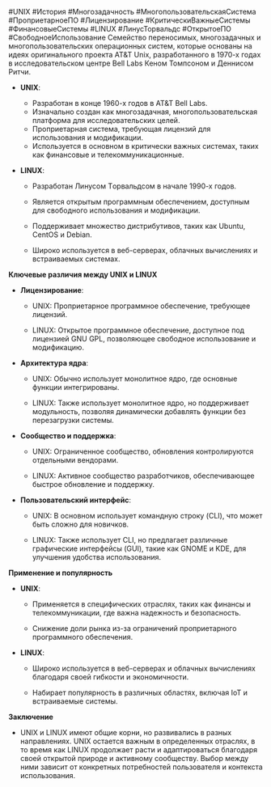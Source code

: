 #UNIX #История #Многозадачность #МногопользовательскаяСистема #ПроприетарноеПО #Лицензирование #КритическиВажныеСистемы #ФинансовыеСистемы #LINUX #ЛинусТорвальдс #ОткрытоеПО #СвободноеИспользование
Семейство переносимых, многозадачных и многопользовательских операционных систем, которые основаны на идеях оригинального проекта AT&T Unix, разработанного в 1970-х годах в исследовательском центре Bell Labs Кеном Томпсоном и Дeннисом Pитчи.
- **UNIX**:
    
    - Разработан в конце 1960-х годов в AT&T Bell Labs.
    - Изначально создан как многозадачная, многопользовательская платформа для исследовательских целей.
    - Проприетарная система, требующая лицензий для использования и модификации.
    - Используется в основном в критически важных системах, таких как финансовые и телекоммуникационные.
- **LINUX**:
    
    - Разработан Линусoм Тoрвальдсом в начале 1990-х годов.
        
    - Является открытым программным обеспечением, доступным для свободного использования и модификации.
        
    - Поддерживает множество дистрибутивов, таких как Ubuntu, CentOS и Debian.
        
    - Широко используется в веб-серверах, облачных вычислениях и встраиваемых системах.
        

**Ключевые различия между UNIX и LINUX**

- **Лицензирование**:
    
    - UNIX: Проприетарное программное обеспечение, требующее лицензий.
        
    - LINUX: Открытое программное обеспечение, доступное под лицензией GNU GPL, позволяющее свободное использование и модификацию.
        
- **Архитектура ядра**:
    
    - UNIX: Обычно использует монолитное ядро, где основные функции интегрированы.
        
    - LINUX: Также использует монолитное ядро, но поддерживает модульность, позволяя динамически добавлять функции без перезагрузки системы.
        
- **Сообщество и поддержка**:
    
    - UNIX: Ограниченное сообщество, обновления контролируются отдельными вендорами.
        
    - LINUX: Активное сообщество разработчиков, обеспечивающее быстрое обновление и поддержку.
        
- **Пользовательский интерфейс**:
    
    - UNIX: В основном использует командную строку (CLI), что может быть сложно для новичков.
        
    - LINUX: Также использует CLI, но предлагает различные графические интерфейсы (GUI), такие как GNOME и KDE, для улучшения удобства использования.
        

**Применение и популярность**

- **UNIX**:
    
    - Применяется в специфических отраслях, таких как финансы и телекоммуникации, где важна надежность и безопасность.
        
    - Снижение доли рынка из-за ограничений проприетарного программного обеспечения.
        
- **LINUX**:
    
    - Широко используется в веб-серверах и облачных вычислениях благодаря своей гибкости и экономичности.
        
    - Набирает популярность в различных областях, включая IoT и встраиваемые системы.
        

**Заключение**

- UNIX и LINUX имеют общие корни, но развивались в разных направлениях. UNIX остается важным в определенных отраслях, в то время как LINUX продолжает расти и адаптироваться благодаря своей открытой природе и активному сообществу. Выбор между ними зависит от конкретных потребностей пользователя и контекста использования.